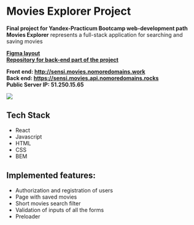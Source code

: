 # Movies Explorer Project

**Final project for Yandex-Practicum Bootcamp web-development path**  
**Movies Explorer** represents a full-stack application for searching and saving movies  

**[Figma layout](https://www.figma.com/file/crdG0H4KMEK8C3P7KDSoPq/Diploma_Sensi)**  
**[Repository for back-end part of the project](https://github.com/BrodoDigitale/movies-explorer-api)**  

**Front end:  http://sensi.movies.nomoredomains.work  
Back end: https://sensi.movies.api.nomoredomains.rocks  
Public Server IP: 51.250.15.65**  

![](public/movies-explorer.gif)

## Tech Stack
+ React
+ Javascript
+ HTML
+ CSS 
+ BEM

## Implemented features: 
+ Authorization and registration of users
+ Page with saved movies
+ Short movies search filter
+ Validation of inputs of all the forms
+ Preloader

